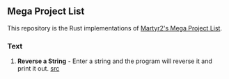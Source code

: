 ## Mega Project List

This repository is the Rust implementations of [Martyr2's Mega Project List](https://www.dreamincode.net/forums/topic/78802-martyr2s-mega-project-ideas-list/).

### Text

1. **Reverse a String** - Enter a string and the program will reverse it and print it out. [src](./reverse-a-string/src/lib.rs)

